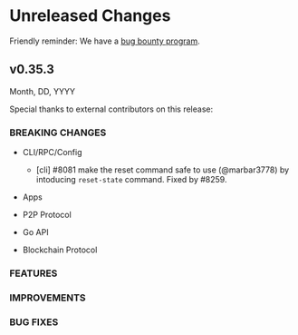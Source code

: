 # Unreleased Changes

Friendly reminder: We have a [bug bounty program](https://hackerone.com/cosmos).

## v0.35.3

Month, DD, YYYY

Special thanks to external contributors on this release:

### BREAKING CHANGES

- CLI/RPC/Config

  - [cli] \#8081 make the reset command safe to use (@marbar3778) by intoducing `reset-state` command. Fixed by \#8259.

- Apps

- P2P Protocol

- Go API

- Blockchain Protocol

### FEATURES

### IMPROVEMENTS

### BUG FIXES
